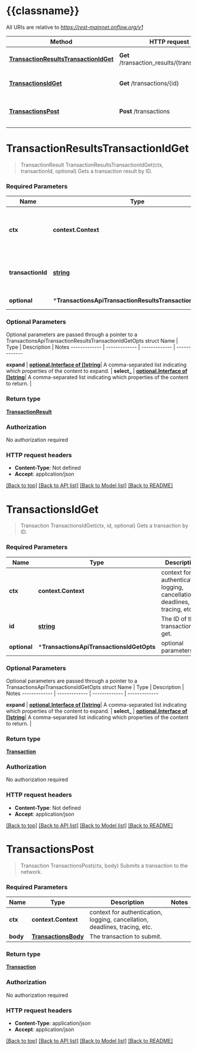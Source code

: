 # {{classname}}

All URIs are relative to *https://rest-mainnet.onflow.org/v1*

Method | HTTP request | Description
------------- | ------------- | -------------
[**TransactionResultsTransactionIdGet**](TransactionsApi.md#TransactionResultsTransactionIdGet) | **Get** /transaction_results/{transaction_id} | Gets a transaction result by ID.
[**TransactionsIdGet**](TransactionsApi.md#TransactionsIdGet) | **Get** /transactions/{id} | Gets a transaction by ID.
[**TransactionsPost**](TransactionsApi.md#TransactionsPost) | **Post** /transactions | Submits a transaction to the network.

# **TransactionResultsTransactionIdGet**
> TransactionResult TransactionResultsTransactionIdGet(ctx, transactionId, optional)
Gets a transaction result by ID.

### Required Parameters

Name | Type | Description  | Notes
------------- | ------------- | ------------- | -------------
 **ctx** | **context.Context** | context for authentication, logging, cancellation, deadlines, tracing, etc.
  **transactionId** | [**string**](.md)| The transaction ID of the transaction result to get. | 
 **optional** | ***TransactionsApiTransactionResultsTransactionIdGetOpts** | optional parameters | nil if no parameters

### Optional Parameters
Optional parameters are passed through a pointer to a TransactionsApiTransactionResultsTransactionIdGetOpts struct
Name | Type | Description  | Notes
------------- | ------------- | ------------- | -------------

 **expand** | [**optional.Interface of []string**](string.md)| A comma-separated list indicating which properties of the content to expand. | 
 **select_** | [**optional.Interface of []string**](string.md)| A comma-separated list indicating which properties of the content to return. | 

### Return type

[**TransactionResult**](TransactionResult.md)

### Authorization

No authorization required

### HTTP request headers

 - **Content-Type**: Not defined
 - **Accept**: application/json

[[Back to top]](#) [[Back to API list]](../README.md#documentation-for-api-endpoints) [[Back to Model list]](../README.md#documentation-for-models) [[Back to README]](../README.md)

# **TransactionsIdGet**
> Transaction TransactionsIdGet(ctx, id, optional)
Gets a transaction by ID.

### Required Parameters

Name | Type | Description  | Notes
------------- | ------------- | ------------- | -------------
 **ctx** | **context.Context** | context for authentication, logging, cancellation, deadlines, tracing, etc.
  **id** | [**string**](.md)| The ID of the transaction to get. | 
 **optional** | ***TransactionsApiTransactionsIdGetOpts** | optional parameters | nil if no parameters

### Optional Parameters
Optional parameters are passed through a pointer to a TransactionsApiTransactionsIdGetOpts struct
Name | Type | Description  | Notes
------------- | ------------- | ------------- | -------------

 **expand** | [**optional.Interface of []string**](string.md)| A comma-separated list indicating which properties of the content to expand. | 
 **select_** | [**optional.Interface of []string**](string.md)| A comma-separated list indicating which properties of the content to return. | 

### Return type

[**Transaction**](Transaction.md)

### Authorization

No authorization required

### HTTP request headers

 - **Content-Type**: Not defined
 - **Accept**: application/json

[[Back to top]](#) [[Back to API list]](../README.md#documentation-for-api-endpoints) [[Back to Model list]](../README.md#documentation-for-models) [[Back to README]](../README.md)

# **TransactionsPost**
> Transaction TransactionsPost(ctx, body)
Submits a transaction to the network.

### Required Parameters

Name | Type | Description  | Notes
------------- | ------------- | ------------- | -------------
 **ctx** | **context.Context** | context for authentication, logging, cancellation, deadlines, tracing, etc.
  **body** | [**TransactionsBody**](TransactionsBody.md)| The transaction to submit. | 

### Return type

[**Transaction**](Transaction.md)

### Authorization

No authorization required

### HTTP request headers

 - **Content-Type**: application/json
 - **Accept**: application/json

[[Back to top]](#) [[Back to API list]](../README.md#documentation-for-api-endpoints) [[Back to Model list]](../README.md#documentation-for-models) [[Back to README]](../README.md)

